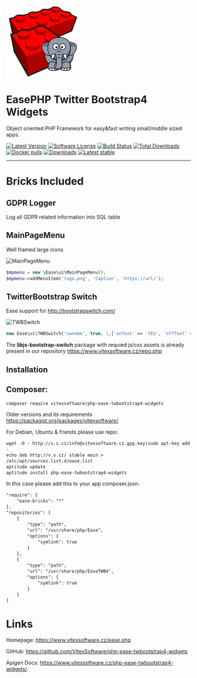 ![EasePHP TWB4 Widgets Logo](https://raw.githubusercontent.com/VitexSoftware/php-ease-twbootstrap4-widgets/master/project-logo.png "Project Logo")

EasePHP Twitter Bootstrap4 Widgets
==================================

Object oriented PHP Framework for easy&fast writing small/middle sized apps.

[![Latest Version](https://img.shields.io/github/release/VitexSoftware/php-ease-twbootstrap4-widgets.svg?style=flat-square)](https://github.com/VitexSoftware/php-ease-twbootstrap4-widgets/releases)
[![Software License](https://img.shields.io/badge/license-GPL-brightgreen.svg?style=flat-square)](https://github.com/VitexSoftware/php-ease-twbootstrap4-widgets/blob/master/LICENSE)
[![Build Status](https://img.shields.io/travis/VitexSoftware/php-ease-twbootstrap4-widgets/master.svg?style=flat-square)](https://travis-ci.org/VitexSoftware/php-ease-twbootstrap4-widgets)
[![Total Downloads](https://img.shields.io/packagist/dt/vitexsoftware/php-ease-twbootstrap4-widgets.svg?style=flat-square)](https://packagist.org/packages/vitexsoftware/php-ease-twbootstrap4-widgets)
[![Docker pulls](https://img.shields.io/docker/pulls/vitexsoftware/php-ease-twbootstrap4-widgets.svg)](https://hub.docker.com/r/vitexsoftware/php-ease-twbootstrap4-widgets/)
[![Downloads](https://img.shields.io/packagist/dt/vitexsoftware/php-ease-twbootstrap4-widgets.svg?style=flat-square)](https://packagist.org/packages/vitexsoftware/php-ease-twbootstrap4-widgets)
[![Latest stable](https://img.shields.io/packagist/v/vitexsoftware/php-ease-twbootstrap4-widgets.svg?style=flat-square)](https://packagist.org/packages/vitexsoftware/php-ease-twbootstrap4-widgets)

---

Bricks Included
===============

GDPR Logger
-----------

Log all GDPR related information into SQL table

MainPageMenu
------------

Well framed large icons

![MainPageMenu](https://raw.githubusercontent.com/VitexSoftware/php-ease-twbootstrap4-widgets/master/MainPageMenu.png "Main Page Menu screenshot")

```php
$mpmenu = new \Ease\ui\MainPageMenu();
$mpmenu->addMenuItem('logo.png', 'Caption', 'https://url/');
```

TwitterBootstrap Switch
-----------------------

Ease support for http://bootstrapswitch.com/ 

![TWBSwitch](https://raw.githubusercontent.com/VitexSoftware/php-ease-twbootstrap4-widgets/master/TWBSwitch.png "Main Page Menu screenshot")

```php
new Ease\ui\TWBSwitch('swname', true, 1,['onText' => 'YES', 'offText' => 'NO']);
```

The **libjs-bootstrap-switch** package with requied js/css assets is already present in our repository https://www.vitexsoftware.cz/repo.php



Installation
------------


Composer:
---------

    composer require vitexsoftware/php-ease-twbootstrap4-widgets


Older versions and its requirements https://packagist.org/packages/vitexsoftware/


For Debian, Ubuntu & friends please use repo:

    wget -O - http://v.s.cz/info@vitexsoftware.cz.gpg.key|sudo apt-key add -
    echo deb http://v.s.cz/ stable main > /etc/apt/sources.list.d/ease.list
    aptitude update
    aptitude install php-ease-twbootstrap4-widgets

In this case please add this to your app composer.json:

    "require": {
        "ease-bricks": "*"
    },
    "repositories": [
        {
            "type": "path",
            "url": "/usr/share/php/Ease",
            "options": {
                "symlink": true
            }
        },
        {
            "type": "path",
            "url": "/usr/share/php/EaseTWB4",
            "options": {
                "symlink": true
            }
        }
    ]

Links
=====

Homepage: https://www.vitexsoftware.cz/ease.php

GitHub: https://github.com/VitexSoftware/php-ease-twbootstrap4-widgets

Apigen Docs: https://www.vitexsoftware.cz/php-ease-twbootstrap4-widgets/
